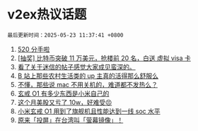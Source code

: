 # v2ex热议话题

`最后更新时间：2025-05-23 11:37:41 +0800`

1. [520 分手啦](https://www.v2ex.com/t/1133575)
1. [[抽奖] 比特币突破 11 万美元，抢楼前 20 名，白送 虚拟 visa 卡](https://www.v2ex.com/t/1133506)
1. [看了关于迷信的帖子感觉大家成见蛮深的。](https://www.v2ex.com/t/1133570)
1. [B 站上那些农村生活类的 up 主真的活得那么舒服么](https://www.v2ex.com/t/1133654)
1. [不懂，那些说 mac 不用关机的，难道都不发热么？](https://www.v2ex.com/t/1133688)
1. [玄戒 O1 有多少东西是小米自己的](https://www.v2ex.com/t/1133697)
1. [这个月美股又亏了 10w，好难受😣](https://www.v2ex.com/t/1133699)
1. [小米玄戒 O1 用到了旗舰机且性能达到一线 soc 水平](https://www.v2ex.com/t/1133657)
1. [​原来「投屏」在台湾叫「萤幕镜像」！](https://www.v2ex.com/t/1133556)


